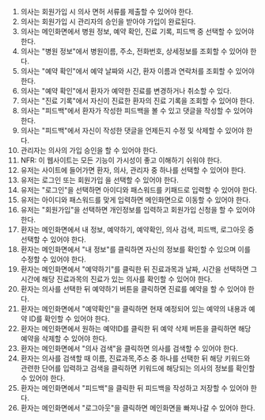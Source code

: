 1. 의사는 회원가입 시 의사 면허 서류를 제출할 수 있어야 한다.
1. 의사는 회원가입 시 관리자의 승인을 받아야 가입이 완료된다.
1. 의사는 메인화면에서 병원 정보, 예약 확인, 진료 기록, 피드백 중 선택할 수 있어야 한다.
1. 의사는 "병원 정보"에서 병원이름, 주소, 전화번호, 상세정보를 조회할 수 있어야 한다.
1. 의사는 "예약 확인"에서 예약 날짜와 시간, 환자 이름과 연락처를 조회할 수 있어야 한다.
1. 의사는 "예약 확인"에서 환자가 예약한 진료를 변경하거나 취소할 수 있다.
1. 의사는 "진료 기록"에서 자신이 진료한 환자의 진료 기록을 조회할 수 있어야 한다.
1. 의사는 "피드백"에서 환자가 작성한 피드백을 볼 수 있고 댓글을 작성할 수 있어야 한다.
1. 의사는 "피드백"에서 자신이 작성한 댓글을 언제든지 수정 및 삭제할 수 있어야 한다.
1. 관리자는 의사의 가입 승인을 할 수 있어야 한다.
1. NFR: 이 웹사이트는 모든 기능이 가시성이 좋고 이해하기 쉬워야 한다. 
1. 유저는 사이트에 들어가면 환자, 의사, 관리자 중 하나를 선택할 수 있어야 한다.
1. 유저는 로그인 또는 회원가입 을 선택할 수 있어야 한다. 
1. 유저는 "로그인"을 선택하면 아이디와 패스워드를 키패드로 입력할 수 있어야 한다.
1. 유저는 아이디와 패스워드를 맞게 입력하면 메인화면으로 이동할 수 있어야 한다.
1. 유저는 "회원가입"을 선택하면 개인정보를 입력하고 회원가입 신청을 할 수 있어야 한다.
1. 환자는 메인화면에서 내 정보, 예약하기, 예약확인, 의사 검색, 피드백, 로그아웃 중 선택할 수 있어야 한다.
1. 환자는 메인화면에서 "내 정보"를 클릭하면 자신의 정보를 확인할 수 있으며 이를 수정할 수 있어야 한다.
1. 환자는 메인화면에서 "예약하기"를 클릭한 뒤 진료과목과 날짜, 시간을 선택하면 그 시간에 해당 진료과목의 진료가 있는 의사를 확인할 수 있어야 한다. 
1. 환자는 의사를 선택한 뒤 예약하기 버튼을 클릭하면 진료를 예약을 할 수 있어야 한다.
1. 환자는 메인화면에서 "예약확인"을 클릭하면 현재 예정되어 있는 예약의 내용과 예약 ID를 확인할 수 있어야 한다.
1. 환자는 메인화면에서 원하는 예약ID를 클릭한 뒤 예약 삭제 버튼을 클릭하면 해당 예약을 삭제할 수 있어야 한다.
1. 환자는 메인화면에서 "의사 검색"을 클릭하면 의사를 검색할 수 있어야 한다.
1. 환자는 의사를 검색할 때 이름, 진료과목,주소 중 하나를 선택한 뒤 해당 키워드와 관련한 단어를 입력하고 검색을 클릭하면 키워드에 해당되는 의사의 정보를 확인할 수 있어야 한다.
1. 환자는 메인화면에서 "피드백"을 클릭한 뒤 피드백을 작성하고 저장할 수 있어야 한다.
1. 환자는 메인화면에서 "로그아웃"을 클릭하면 메인화면을 빠져나갈 수 있어야 한다.
